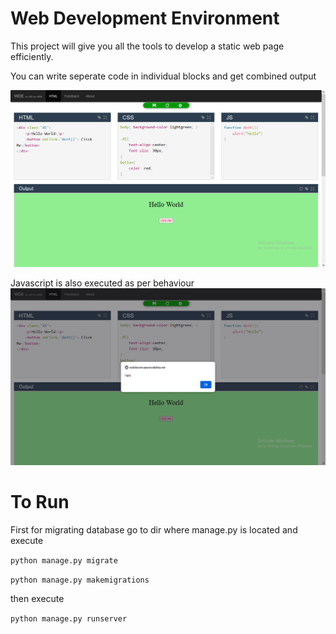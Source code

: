 # Web Development Environment

This project will give you all the tools to develop a static web page efficiently.

You can write seperate code in individual blocks and get combined output

![Screenshot](/static/img/sc1.png)

Javascript is also executed as per behaviour
![Screenthot](/static/img/sc2.png)

# To Run

First for migrating database go to dir where manage.py is located and execute

<code>python manage.py migrate</code>

<code>python manage.py makemigrations</code>

then execute

<code>python manage.py runserver</code>



